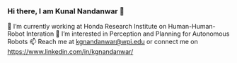 ### Hi there, I am Kunal Nandanwar 👋

🔭 I’m currently working at Honda Research Institute on Human-Human-Robot Interation
👀 I’m interested in Perception and Planning for Autonomous Robots
📫 Reach me at kgnandanwar@wpi.edu or connect me on https://www.linkedin.com/in/kgnandanwar/
